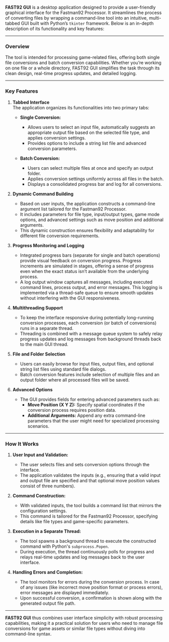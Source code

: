 **FAST92 GUI** is a desktop application designed to provide a user-friendly graphical interface for the Fastman92 Processor. It streamlines the process of converting files by wrapping a command-line tool into an intuitive, multi-tabbed GUI built with Python’s `tkinter` framework. Below is an in-depth description of its functionality and key features:

---

### Overview

The tool is intended for processing game-related files, offering both single file conversions and batch conversion capabilities. Whether you’re working on one file or a whole directory, FAST92 GUI simplifies the task through its clean design, real-time progress updates, and detailed logging.

---

### Key Features

1. **Tabbed Interface**  
   The application organizes its functionalities into two primary tabs:
   - **Single Conversion:**  
     - Allows users to select an input file, automatically suggests an appropriate output file based on the selected file type, and applies conversion settings.
     - Provides options to include a string list file and advanced conversion parameters.
   
   - **Batch Conversion:**  
     - Users can select multiple files at once and specify an output folder.
     - Applies conversion settings uniformly across all files in the batch.
     - Displays a consolidated progress bar and log for all conversions.

2. **Dynamic Command Building**  
   - Based on user inputs, the application constructs a command-line argument list tailored for the Fastman92 Processor.
   - It includes parameters for file type, input/output types, game mode options, and advanced settings such as move position and additional arguments.
   - This dynamic construction ensures flexibility and adaptability for different file conversion requirements.

3. **Progress Monitoring and Logging**  
   - Integrated progress bars (separate for single and batch operations) provide visual feedback on conversion progress. Progress increments are simulated in stages, offering a sense of progress even when the exact status isn’t available from the underlying process.
   - A log output window captures all messages, including executed command lines, process output, and error messages. This logging is implemented via a thread-safe queue to ensure smooth updates without interfering with the GUI responsiveness.

4. **Multithreading Support**  
   - To keep the interface responsive during potentially long-running conversion processes, each conversion (or batch of conversions) runs in a separate thread.
   - Threading is combined with a message queue system to safely relay progress updates and log messages from background threads back to the main GUI thread.

5. **File and Folder Selection**  
   - Users can easily browse for input files, output files, and optional string list files using standard file dialogs.
   - Batch conversion features include selection of multiple files and an output folder where all processed files will be saved.

6. **Advanced Options**  
   - The GUI provides fields for entering advanced parameters such as:
     - **Move Position (X Y Z):** Specify spatial coordinates if the conversion process requires position data.
     - **Additional Arguments:** Append any extra command-line parameters that the user might need for specialized processing scenarios.

---

### How It Works

1. **User Input and Validation:**  
   - The user selects files and sets conversion options through the interface.
   - The application validates the inputs (e.g., ensuring that a valid input and output file are specified and that optional move position values consist of three numbers).

2. **Command Construction:**  
   - With validated inputs, the tool builds a command list that mirrors the configuration settings.
   - This command is tailored for the Fastman92 Processor, specifying details like file types and game-specific parameters.

3. **Execution in a Separate Thread:**  
   - The tool spawns a background thread to execute the constructed command with Python's `subprocess.Popen`.
   - During execution, the thread continuously polls for progress and relays real-time updates and log messages back to the user interface.

4. **Handling Errors and Completion:**  
   - The tool monitors for errors during the conversion process. In case of any issues (like incorrect move position format or process errors), error messages are displayed immediately.
   - Upon successful conversion, a confirmation is shown along with the generated output file path.

---

**FAST92 GUI** thus combines user interface simplicity with robust processing capabilities, making it a practical solution for users who need to manage file conversions for game assets or similar file types without diving into command-line syntax.
